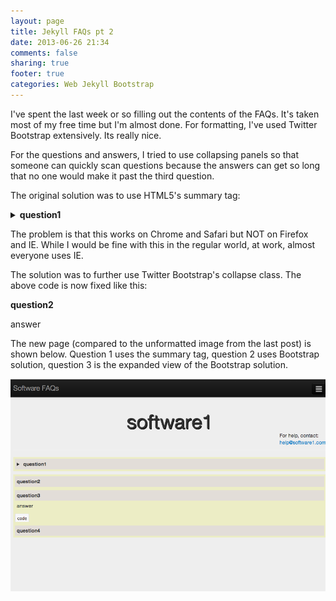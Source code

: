 ```yaml
---
layout: page
title: Jekyll FAQs pt 2
date: 2013-06-26 21:34
comments: false
sharing: true
footer: true
categories: Web Jekyll Bootstrap
---
```


I've spent the last week or so filling out the contents of the FAQs.  It's taken most of my free time but I'm almost done.  For formatting, I've used Twitter Bootstrap extensively.  Its really nice.

For the questions and answers, I tried to use collapsing panels so that someone can quickly scan questions because the answers can get so long that no one would make it past the third question.

The original solution was to use HTML5's summary tag:
    <details class="q-and-a">
      <summary class="question">
        <strong>
        question1
        </strong>
      </summary>
      <p class="answer">answer</p>
    </details>
    <p>

The problem is that this works on Chrome and Safari but NOT on Firefox and IE.  While I would be fine with this in the regular world, at work, almost everyone uses IE.

The solution was to further use Twitter Bootstrap's collapse class.
The above code is now fixed like this:
    <div class="q-and-a">
      <div class="question" data-toggle="collapse" data-target="#demo">
        <strong>
        question2
        </strong>
      </div>
      <div id="demo" class="collapse">
      <p class="answer">answer</p>
      </div>
    </div>

The new page (compared to the unformatted image from the last post) is shown below.  Question 1 uses the summary tag, question 2 uses Bootstrap solution, question 3 is the expanded view of the Bootstrap solution.

![page image](images/2013-06-26_FAQs2.png)
